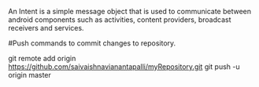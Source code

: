 An Intent is a simple message object that is used to communicate between android components such as activities, content providers, broadcast receivers and services. 

#Push commands to commit changes to repository.


git remote add origin https://github.com/saivaishnavianantapalli/myRepository.git
git push -u origin master
